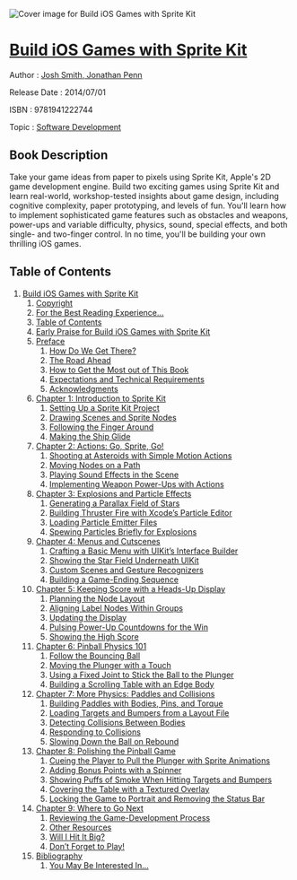![Cover image for Build iOS Games with Sprite Kit](https://imgdetail.ebookreading.net/cover/cover/software_development/EB9781941222744.jpg)

[Build iOS Games with Sprite Kit](https://ebookreading.net/view/book/Build+iOS+Games+with+Sprite+Kit-EB9781941222744_1.html "Build iOS Games with Sprite Kit")
====================================================================================================================

Author : [Josh Smith](https://ebookreading.net/search/author/Josh+Smith),[ Jonathan Penn](https://ebookreading.net/search/author/+Jonathan+Penn)

Release Date : 2014/07/01

ISBN : 9781941222744

Topic : [Software Development](https://ebookreading.net/search/category/software-development)

Book Description
-----------------

Take your game ideas from paper to pixels using Sprite Kit, Apple's 2D game development engine. Build two exciting games using Sprite Kit and learn real-world, workshop-tested insights about game design, including cognitive complexity, paper prototyping, and levels of fun. You'll learn how to implement sophisticated game features such as obstacles and weapons, power-ups and variable difficulty, physics, sound, special effects, and both single- and two-finger control. In no time, you'll be building your own thrilling iOS games.
              
Table of Contents
-----------------

1. [Build iOS Games with Sprite Kit](https://ebookreading.net/view/book/Build+iOS+Games+with+Sprite+Kit-EB9781941222744_2.html)
    1. [Copyright](https://ebookreading.net/view/book/Build+iOS+Games+with+Sprite+Kit-EB9781941222744_3.html)
    1. [For the Best Reading Experience...](https://ebookreading.net/view/book/Build+iOS+Games+with+Sprite+Kit-EB9781941222744_4.html)
    1. [Table of Contents](https://ebookreading.net/view/book/Build+iOS+Games+with+Sprite+Kit-EB9781941222744_5.html)
    1. [Early Praise for Build iOS Games with Sprite Kit](https://ebookreading.net/view/book/Build+iOS+Games+with+Sprite+Kit-EB9781941222744_6.html)
    1. [Preface](https://ebookreading.net/view/book/Build+iOS+Games+with+Sprite+Kit-EB9781941222744_7.html)
        1. [How Do We Get There?](https://ebookreading.net/view/book/Build+iOS+Games+with+Sprite+Kit-EB9781941222744_8.html)
        1. [The Road Ahead](https://ebookreading.net/view/book/Build+iOS+Games+with+Sprite+Kit-EB9781941222744_9.html)
        1. [How to Get the Most out of This Book](https://ebookreading.net/view/book/Build+iOS+Games+with+Sprite+Kit-EB9781941222744_10.html)
        1. [Expectations and Technical Requirements](https://ebookreading.net/view/book/Build+iOS+Games+with+Sprite+Kit-EB9781941222744_11.html)
        1. [Acknowledgments](https://ebookreading.net/view/book/Build+iOS+Games+with+Sprite+Kit-EB9781941222744_12.html)
    1. [Chapter 1: Introduction to Sprite Kit](https://ebookreading.net/view/book/Build+iOS+Games+with+Sprite+Kit-EB9781941222744_13.html)
        1. [Setting Up a Sprite Kit Project](https://ebookreading.net/view/book/Build+iOS+Games+with+Sprite+Kit-EB9781941222744_14.html)
        1. [Drawing Scenes and Sprite Nodes](https://ebookreading.net/view/book/Build+iOS+Games+with+Sprite+Kit-EB9781941222744_15.html)
        1. [Following the Finger Around](https://ebookreading.net/view/book/Build+iOS+Games+with+Sprite+Kit-EB9781941222744_16.html)
        1. [Making the Ship Glide](https://ebookreading.net/view/book/Build+iOS+Games+with+Sprite+Kit-EB9781941222744_17.html)
    1. [Chapter 2: Actions: Go, Sprite, Go!](https://ebookreading.net/view/book/Build+iOS+Games+with+Sprite+Kit-EB9781941222744_18.html)
        1. [Shooting at Asteroids with Simple Motion Actions](https://ebookreading.net/view/book/Build+iOS+Games+with+Sprite+Kit-EB9781941222744_19.html)
        1. [Moving Nodes on a Path](https://ebookreading.net/view/book/Build+iOS+Games+with+Sprite+Kit-EB9781941222744_20.html)
        1. [Playing Sound Effects in the Scene](https://ebookreading.net/view/book/Build+iOS+Games+with+Sprite+Kit-EB9781941222744_21.html)
        1. [Implementing Weapon Power-Ups with Actions](https://ebookreading.net/view/book/Build+iOS+Games+with+Sprite+Kit-EB9781941222744_22.html)
    1. [Chapter 3: Explosions and Particle Effects](https://ebookreading.net/view/book/Build+iOS+Games+with+Sprite+Kit-EB9781941222744_23.html)
        1. [Generating a Parallax Field of Stars](https://ebookreading.net/view/book/Build+iOS+Games+with+Sprite+Kit-EB9781941222744_24.html)
        1. [Building Thruster Fire with Xcode’s Particle Editor](https://ebookreading.net/view/book/Build+iOS+Games+with+Sprite+Kit-EB9781941222744_25.html)
        1. [Loading Particle Emitter Files](https://ebookreading.net/view/book/Build+iOS+Games+with+Sprite+Kit-EB9781941222744_26.html)
        1. [Spewing Particles Briefly for Explosions](https://ebookreading.net/view/book/Build+iOS+Games+with+Sprite+Kit-EB9781941222744_27.html)
    1. [Chapter 4: Menus and Cutscenes](https://ebookreading.net/view/book/Build+iOS+Games+with+Sprite+Kit-EB9781941222744_28.html)
        1. [Crafting a Basic Menu with UIKit’s Interface Builder](https://ebookreading.net/view/book/Build+iOS+Games+with+Sprite+Kit-EB9781941222744_29.html)
        1. [Showing the Star Field Underneath UIKit](https://ebookreading.net/view/book/Build+iOS+Games+with+Sprite+Kit-EB9781941222744_30.html)
        1. [Custom Scenes and Gesture Recognizers](https://ebookreading.net/view/book/Build+iOS+Games+with+Sprite+Kit-EB9781941222744_31.html)
        1. [Building a Game-Ending Sequence](https://ebookreading.net/view/book/Build+iOS+Games+with+Sprite+Kit-EB9781941222744_32.html)
    1. [Chapter 5: Keeping Score with a Heads-Up Display](https://ebookreading.net/view/book/Build+iOS+Games+with+Sprite+Kit-EB9781941222744_33.html)
        1. [Planning the Node Layout](https://ebookreading.net/view/book/Build+iOS+Games+with+Sprite+Kit-EB9781941222744_34.html)
        1. [Aligning Label Nodes Within Groups](https://ebookreading.net/view/book/Build+iOS+Games+with+Sprite+Kit-EB9781941222744_35.html)
        1. [Updating the Display](https://ebookreading.net/view/book/Build+iOS+Games+with+Sprite+Kit-EB9781941222744_36.html)
        1. [Pulsing Power-Up Countdowns for the Win](https://ebookreading.net/view/book/Build+iOS+Games+with+Sprite+Kit-EB9781941222744_37.html)
        1. [Showing the High Score](https://ebookreading.net/view/book/Build+iOS+Games+with+Sprite+Kit-EB9781941222744_38.html)
    1. [Chapter 6: Pinball Physics 101](https://ebookreading.net/view/book/Build+iOS+Games+with+Sprite+Kit-EB9781941222744_39.html)
        1. [Follow the Bouncing Ball](https://ebookreading.net/view/book/Build+iOS+Games+with+Sprite+Kit-EB9781941222744_40.html)
        1. [Moving the Plunger with a Touch](https://ebookreading.net/view/book/Build+iOS+Games+with+Sprite+Kit-EB9781941222744_41.html)
        1. [Using a Fixed Joint to Stick the Ball to the Plunger](https://ebookreading.net/view/book/Build+iOS+Games+with+Sprite+Kit-EB9781941222744_42.html)
        1. [Building a Scrolling Table with an Edge Body](https://ebookreading.net/view/book/Build+iOS+Games+with+Sprite+Kit-EB9781941222744_43.html)
    1. [Chapter 7: More Physics: Paddles and Collisions](https://ebookreading.net/view/book/Build+iOS+Games+with+Sprite+Kit-EB9781941222744_44.html)
        1. [Building Paddles with Bodies, Pins, and Torque](https://ebookreading.net/view/book/Build+iOS+Games+with+Sprite+Kit-EB9781941222744_45.html)
        1. [Loading Targets and Bumpers from a Layout File](https://ebookreading.net/view/book/Build+iOS+Games+with+Sprite+Kit-EB9781941222744_46.html)
        1. [Detecting Collisions Between Bodies](https://ebookreading.net/view/book/Build+iOS+Games+with+Sprite+Kit-EB9781941222744_47.html)
        1. [Responding to Collisions](https://ebookreading.net/view/book/Build+iOS+Games+with+Sprite+Kit-EB9781941222744_48.html)
        1. [Slowing Down the Ball on Rebound](https://ebookreading.net/view/book/Build+iOS+Games+with+Sprite+Kit-EB9781941222744_49.html)
    1. [Chapter 8: Polishing the Pinball Game](https://ebookreading.net/view/book/Build+iOS+Games+with+Sprite+Kit-EB9781941222744_50.html)
        1. [Cueing the Player to Pull the Plunger with Sprite Animations](https://ebookreading.net/view/book/Build+iOS+Games+with+Sprite+Kit-EB9781941222744_51.html)
        1. [Adding Bonus Points with a Spinner](https://ebookreading.net/view/book/Build+iOS+Games+with+Sprite+Kit-EB9781941222744_52.html)
        1. [Showing Puffs of Smoke When Hitting Targets and Bumpers](https://ebookreading.net/view/book/Build+iOS+Games+with+Sprite+Kit-EB9781941222744_53.html)
        1. [Covering the Table with a Textured Overlay](https://ebookreading.net/view/book/Build+iOS+Games+with+Sprite+Kit-EB9781941222744_54.html)
        1. [Locking the Game to Portrait and Removing the Status Bar](https://ebookreading.net/view/book/Build+iOS+Games+with+Sprite+Kit-EB9781941222744_55.html)
    1. [Chapter 9: Where to Go Next](https://ebookreading.net/view/book/Build+iOS+Games+with+Sprite+Kit-EB9781941222744_56.html)
        1. [Reviewing the Game-Development Process](https://ebookreading.net/view/book/Build+iOS+Games+with+Sprite+Kit-EB9781941222744_57.html)
        1. [Other Resources](https://ebookreading.net/view/book/Build+iOS+Games+with+Sprite+Kit-EB9781941222744_58.html)
        1. [Will I Hit It Big?](https://ebookreading.net/view/book/Build+iOS+Games+with+Sprite+Kit-EB9781941222744_59.html)
        1. [Don’t Forget to Play!](https://ebookreading.net/view/book/Build+iOS+Games+with+Sprite+Kit-EB9781941222744_60.html)
    1. [Bibliography](https://ebookreading.net/view/book/Build+iOS+Games+with+Sprite+Kit-EB9781941222744_61.html)
        1. [You May Be Interested In…](https://ebookreading.net/view/book/Build+iOS+Games+with+Sprite+Kit-EB9781941222744_62.html)
